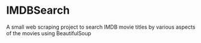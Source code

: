 # IMDBSearch
A small web scraping project to search IMDB movie titles by various aspects of the movies using BeautifulSoup
